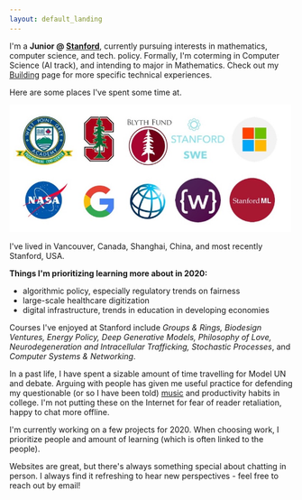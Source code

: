 ```yaml
---
layout: default_landing
---
```


I'm a **Junior @ [Stanford](https://profiles.stanford.edu/eva-zhang)**, currently pursuing interests in mathematics, computer science, and tech. policy. Formally, I'm coterming in Computer Science (AI track), and intending to major in Mathematics. Check out my [Building](http://evazhang.com/build) page for more specific technical experiences.

Here are some places I've spent some time at. 

<img src="images/Presentation1.jpg" width="500"/>

I've lived in Vancouver, Canada, Shanghai, China, and most recently Stanford, USA. 

**Things I'm prioritizing learning more about in 2020:** 

- algorithmic policy, especially regulatory trends on fairness
- large-scale healthcare digitization 
- digital infrastructure, trends in education in developing economies 

Courses I've enjoyed at Stanford include *Groups & Rings, Biodesign Ventures, Energy Policy, Deep Generative Models, Philosophy of Love, Neurodegeneration and Intracellular Trafficking, Stochastic Processes*, and *Computer Systems & Networking*. 

In a past life, I have spent a sizable amount of time travelling for Model UN and debate. Arguing with people has given me useful practice for defending my questionable (or so I have been told) [music](https://open.spotify.com/user/evazhung?si=zAJdV4WNRiWQr3CUW8qswQ) and productivity habits in college. I'm not putting these on the Internet for fear of reader retaliation, happy to chat more offline. 

I'm currently working on a few projects for 2020. When choosing work, I prioritize people and amount of learning (which is often linked to the people). 

Websites are great, but there's always something special about chatting in person. I always find it refreshing to hear new perspectives - feel free to reach out by email! 